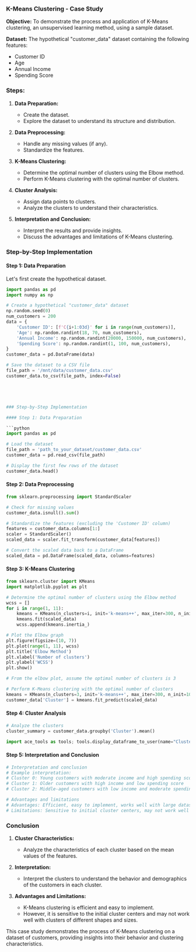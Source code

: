 ### K-Means Clustering - Case Study

**Objective:** To demonstrate the process and application of K-Means clustering, an unsupervised learning method, using a sample dataset.

**Dataset:** The hypothetical "customer_data" dataset containing the following features:
- Customer ID
- Age
- Annual Income
- Spending Score

### Steps:

1. **Data Preparation:**
   - Create the dataset.
   - Explore the dataset to understand its structure and distribution.

2. **Data Preprocessing:**
   - Handle any missing values (if any).
   - Standardize the features.

3. **K-Means Clustering:**
   - Determine the optimal number of clusters using the Elbow method.
   - Perform K-Means clustering with the optimal number of clusters.
   
4. **Cluster Analysis:**
   - Assign data points to clusters.
   - Analyze the clusters to understand their characteristics.

5. **Interpretation and Conclusion:**
   - Interpret the results and provide insights.
   - Discuss the advantages and limitations of K-Means clustering.

### Step-by-Step Implementation

#### Step 1: Data Preparation

Let's first create the hypothetical dataset.

```python
import pandas as pd
import numpy as np

# Create a hypothetical "customer_data" dataset
np.random.seed(0)
num_customers = 200
data = {
    'Customer ID': [f'C{i+1:03d}' for i in range(num_customers)],
    'Age': np.random.randint(18, 70, num_customers),
    'Annual Income': np.random.randint(20000, 150000, num_customers),
    'Spending Score': np.random.randint(1, 100, num_customers),
}
customer_data = pd.DataFrame(data)

# Save the dataset to a CSV file
file_path = '/mnt/data/customer_data.csv'
customer_data.to_csv(file_path, index=False)





### Step-by-Step Implementation

#### Step 1: Data Preparation

```python
import pandas as pd

# Load the dataset
file_path = 'path_to_your_dataset/customer_data.csv'
customer_data = pd.read_csv(file_path)

# Display the first few rows of the dataset
customer_data.head()
```

#### Step 2: Data Preprocessing

```python
from sklearn.preprocessing import StandardScaler

# Check for missing values
customer_data.isnull().sum()

# Standardize the features (excluding the 'Customer ID' column)
features = customer_data.columns[1:]
scaler = StandardScaler()
scaled_data = scaler.fit_transform(customer_data[features])

# Convert the scaled data back to a DataFrame
scaled_data = pd.DataFrame(scaled_data, columns=features)
```

#### Step 3: K-Means Clustering

```python
from sklearn.cluster import KMeans
import matplotlib.pyplot as plt

# Determine the optimal number of clusters using the Elbow method
wcss = []
for i in range(1, 11):
    kmeans = KMeans(n_clusters=i, init='k-means++', max_iter=300, n_init=10, random_state=0)
    kmeans.fit(scaled_data)
    wcss.append(kmeans.inertia_)

# Plot the Elbow graph
plt.figure(figsize=(10, 7))
plt.plot(range(1, 11), wcss)
plt.title('Elbow Method')
plt.xlabel('Number of clusters')
plt.ylabel('WCSS')
plt.show()

# From the elbow plot, assume the optimal number of clusters is 3

# Perform K-Means clustering with the optimal number of clusters
kmeans = KMeans(n_clusters=3, init='k-means++', max_iter=300, n_init=10, random_state=0)
customer_data['Cluster'] = kmeans.fit_predict(scaled_data)
```

#### Step 4: Cluster Analysis

```python
# Analyze the clusters
cluster_summary = customer_data.groupby('Cluster').mean()

import ace_tools as tools; tools.display_dataframe_to_user(name="Cluster Summary", dataframe=cluster_summary)
```

#### Step 5: Interpretation and Conclusion

```python
# Interpretation and conclusion
# Example interpretation:
# Cluster 0: Young customers with moderate income and high spending score
# Cluster 1: Older customers with high income and low spending score
# Cluster 2: Middle-aged customers with low income and moderate spending score

# Advantages and limitations
# Advantages: Efficient, easy to implement, works well with large datasets
# Limitations: Sensitive to initial cluster centers, may not work well with clusters of different shapes and sizes
```

### Conclusion

1. **Cluster Characteristics:**
   - Analyze the characteristics of each cluster based on the mean values of the features.

2. **Interpretation:**
   - Interpret the clusters to understand the behavior and demographics of the customers in each cluster.

3. **Advantages and Limitations:**
   - K-Means clustering is efficient and easy to implement.
   - However, it is sensitive to the initial cluster centers and may not work well with clusters of different shapes and sizes.

This case study demonstrates the process of K-Means clustering on a dataset of customers, providing insights into their behavior and clustering characteristics.